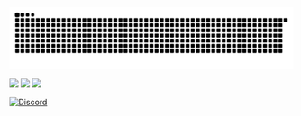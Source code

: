  <img src="https://raw.githubusercontent.com/don-cryptus/don-cryptus/output/github-contribution-grid-snake-dark.svg#gh-dark-mode-only
"/>

<img src="https://img.shields.io/badge/-Github-181717?style=flat&logo=GitHub&logoColor=white"/>
<img src="https://img.shields.io/badge/python-3670A0?style=for-the-badge&logo=python&logoColor=ffdd54"/>
<img src="https://img.shields.io/badge/-LUA-00007C?style=flat&logo=lua&logoColor=white"/>

[![Discord](https://img.shields.io/badge/-Discord%20%28Click%29-5865F2?style=for-the-badge&logo=discord&logoColor=white)](https://discord.gg/X5CH329Sn7)
